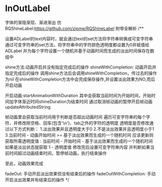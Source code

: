 # InOutLabel
字体的渐隐渐现、渐进渐出
仿RQShineLabel:https://github.com/zipme/RQShineLabel
附带全解析
/**
 
 设置ADLabel的text内容时，就会通过text的set方法将字符串转换成可变字符串
 通过可变字符串的set方法，将字符串中的字符颜色透明度都设置为0并赋值给ADLabel
 并为每个字符设置一个随机并基于动画时间而生成的淡出时间保存在数组中
 
 shine方法:动画开启并没有指定完成后的操作
 shineWithCompletion: 动画开启并指定完成后的操作
 调用shine方法后会调用shineWithCompletion，传过去的操作为nil
 在shineWithCompletion方法中会完成保存操作,并设置淡出效果为NO,而后开启动画
 
 开启动画:startAnimationWithDuration
 其中会获取当前时间为开始时间，开始时间加字体渐近时间shineDuration为结束时间
 通过取消帧动画的暂停开启帧动画updateAttributedString
 
 帧动画里会获取当前时间用于判断是否超出动画时间
 遍历可变字符串的每个字符，并修改除空格、回车(包含'\n')、tab之外的字符的透明度
 透明度是否修改通过以下方式判断：
 1.淡出效果并且透明度大于0
 2.不是淡出效果并且透明度小于1
 3.当前时间 - 动画开始时间 >= 基于淡出效果而生成的一个随机时间
 应该更新则获取所需透明度值 : 当前时间 - 开始时间 - 基于淡出效果而生成的一个随机时间
 如果是淡出状态就获取 1 - 透明度值
 修改完后设置可变字符串内容
 并判断如果当前时间超过动画结束时间，暂停帧动画，执行结束操作
 
 至此，动画效果完成
 
 fadeOut: 手动开启淡出效果但没有结束后的操作
 fadeOutWithCompletion: 手动开启淡出效果并有结束后的操作
 */
